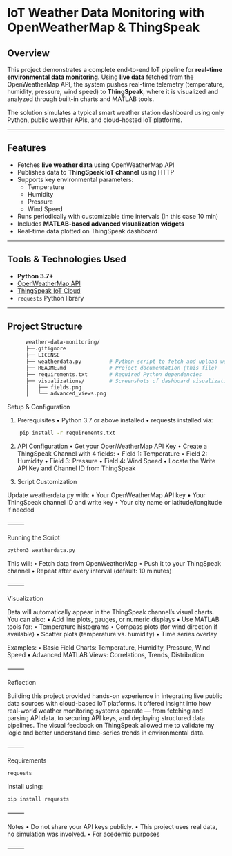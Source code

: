# IoT Weather Data Monitoring with OpenWeatherMap & ThingSpeak

## Overview
This project demonstrates a complete end-to-end IoT pipeline for **real-time environmental data monitoring**. Using **live data** fetched from the OpenWeatherMap API, the system pushes real-time telemetry (temperature, humidity, pressure, wind speed) to **ThingSpeak**, where it is visualized and analyzed through built-in charts and MATLAB tools.

The solution simulates a typical smart weather station dashboard using only Python, public weather APIs, and cloud-hosted IoT platforms.

---

## Features

- Fetches **live weather data** using OpenWeatherMap API
- Publishes data to **ThingSpeak IoT channel** using HTTP
- Supports key environmental parameters:
  - Temperature
  - Humidity
  - Pressure
  - Wind Speed
- Runs periodically with customizable time intervals (In this case 10 min)
- Includes **MATLAB-based advanced visualization widgets**
- Real-time data plotted on ThingSpeak dashboard

---

## Tools & Technologies Used

- **Python 3.7+**
- [OpenWeatherMap API](https://openweathermap.org/api)
- [ThingSpeak IoT Cloud](https://thingspeak.com/)
- `requests` Python library

---

## Project Structure

```bash
      weather-data-monitoring/
      ├──.gitignore
      ├── LICENSE
      ├── weatherdata.py         # Python script to fetch and upload weather data
      ├── README.md              # Project documentation (this file)
      ├── requirements.txt       # Required Python dependencies
      ├── visualizations/        # Screenshots of dashboard visualizations
      │   ├── fields.png
      │   └── advanced_views.png

```

Setup & Configuration
  
1. Prerequisites
  	•	Python 3.7 or above installed
  	•	requests installed via:    

```bash
	pip install -r requirements.txt
```

2. API Configuration
	•	Get your OpenWeatherMap API Key
	•	Create a ThingSpeak Channel with 4 fields:
	•	Field 1: Temperature
	•	Field 2: Humidity
	•	Field 3: Pressure
	•	Field 4: Wind Speed
	•	Locate the Write API Key and Channel ID from ThingSpeak

3. Script Customization

Update weatherdata.py with:
	•	Your OpenWeatherMap API key
	•	Your ThingSpeak channel ID and write key
	•	Your city name or latitude/longitude if needed

⸻

Running the Script

```bash 
python3 weatherdata.py
```

This will:
	•	Fetch data from OpenWeatherMap
	•	Push it to your ThingSpeak channel
	•	Repeat after every interval (default: 10 minutes)

⸻

Visualization

Data will automatically appear in the ThingSpeak channel’s visual charts. You can also:
	•	Add line plots, gauges, or numeric displays
	•	Use MATLAB tools for:
	•	Temperature histograms
	•	Compass plots (for wind direction if available)
	•	Scatter plots (temperature vs. humidity)
	•	Time series overlay

Examples:
	•	Basic Field Charts: Temperature, Humidity, Pressure, Wind Speed
	•	Advanced MATLAB Views: Correlations, Trends, Distribution

⸻

Reflection

Building this project provided hands-on experience in integrating live public data sources with cloud-based IoT platforms. It offered insight into how real-world weather monitoring systems operate — from fetching and parsing API data, to securing API keys, and deploying structured data pipelines. The visual feedback on ThingSpeak allowed me to validate my logic and better understand time-series trends in environmental data.

⸻

Requirements

```bash 
requests
```

Install using:

```bash 
pip install requests
```



⸻

Notes
	•	Do not share your API keys publicly.
	•	This project uses real data, no simulation was involved.
	•	For acedemic purposes

⸻
